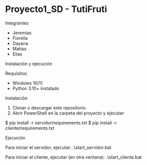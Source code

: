 # Proyecto1_SD - TutiFruti

Integrantes
- Jeremias
- Fiorella
- Dayana
- Matias
- Elias

Instalación y ejecución

Requisitos:
- Windows 10/11
- Python 3.10+ instalado

Instalación
1. Clonar o descargar este repositorio.
2. Abrir PowerShell en la carpeta del proyecto y ejecutar:

$ pip install -r servidor/requirements.txt
$ pip install -r cliente/requirements.txt

Ejecución

Para iniciar el servidor, ejecutar: 
.\start_servidor.bat

Para iniciar el cliente, ejecutar (en otra ventana):
.\start_cliente.bat
